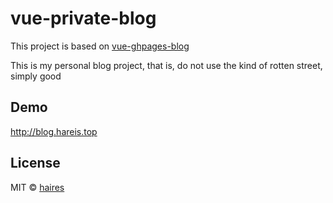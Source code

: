 
# vue-private-blog
This project is based on <a href="https://github.com/viko16/vue-ghpages-blog">vue-ghpages-blog</a> 

This is my personal blog project, that is, do not use the kind of rotten street, simply good


## Demo

http://blog.hareis.top


## License

MIT © [haires](https://github.com/Hareis)
